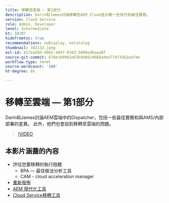 ```yaml
---
title: 移轉至雲端 — 第1部分
description: Darin和James討論移轉至AEM Cloud並示範一些技巧和最佳實務。
version: Cloud Service
role: Admin, Developer
level: Intermediate
kt: 10207
hidefromtoc: true
recommendations: noDisplay, noCatalog
thumbnail: 342133.jpeg
exl-id: 817ea20d-d902-4497-83d3-5800ed6aaa8f
source-git-commit: 678ecb99b1e63b9db6c9668adee774f33b2eefab
workflow-type: tm+mt
source-wordcount: '100'
ht-degree: 6%

---
```


# 移轉至雲端 — 第1部分

Darin和James討論AEM雲端中的Dispatcher，包括一些最佳實務和與AMS/內部部署的差異。 此外，他們也會談到移轉至雲端的問題。

>[!VIDEO](https://video.tv.adobe.com/v/342133?quality=12&learn=on)

## 本影片涵蓋的內容

+ 評估您要移轉的執行個體
   + BPA — 最佳做法分析工具
   + CAM - cloud acceleration manager
+ [重新發佈](https://github.com/chetanmeh/oak-console-scripts/tree/master/src/main/groovy/repostats)
+ [AEM 現代化工具](https://opensource.adobe.com/aem-modernize-tools/)
+ [Cloud Service移轉工具](https://github.com/adobe/aem-cloud-service-source-migration)
